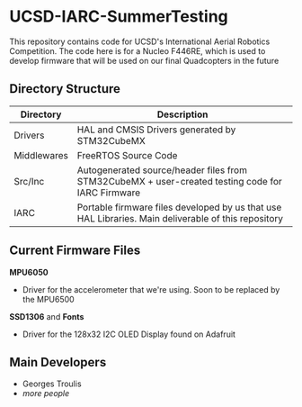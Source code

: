 # UCSD-IARC-SummerTesting
This repository contains code for UCSD's International Aerial Robotics Competition. The code here is for a Nucleo F446RE, which is used to develop firmware that will be used on our final Quadcopters in the future

## Directory Structure
Directory | Description
----------|-----
Drivers   | HAL and CMSIS Drivers generated by STM32CubeMX
Middlewares | FreeRTOS Source Code
Src/Inc | Autogenerated source/header files from STM32CubeMX + user-created testing code for IARC Firmware
IARC  | Portable firmware files developed by us that use HAL Libraries. Main deliverable of this repository

## Current Firmware Files
**MPU6050**
* Driver for the accelerometer that we're using. Soon to be replaced by the MPU6500

**SSD1306** and **Fonts**
* Driver for the 128x32 I2C OLED Display found on Adafruit

## Main Developers
* Georges Troulis
* *more people*
